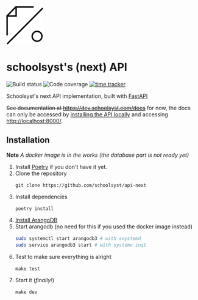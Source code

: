 <img alt="schoolsyst logo" src="https://raw.githubusercontent.com/schoolsyst/presentation/master/assets/logo-black.svg" height="100px"/>

# schoolsyst's (next) API

![Build status](https://travis-ci.com/schoolsyst/api-next.svg?branch=master&status=passed) ![Code coverage](https://img.shields.io/codecov/c/github/schoolsyst/api-next) [![time tracker](https://wakatime.com/badge/github/schoolsyst/api-next.svg)](https://wakatime.com/badge/github/schoolsyst/api-next)

Schoolsyst's next API implementation, built with [FastAPI](https://fastapi.tiangolo.com)

~~See documentation at <https://dev.schoolsyst.com/docs>~~ for now, the docs can only be accessed by [installing the API locally](#installation) and accessing <http://localhost:8000/>.

## Installation

**Note** _A docker image is in the works (the database part is not ready yet)_

1. Install [Poetry](https://python-poetry.org) if you don't have it yet.
2. Clone the repository
    ```
    git clone https://github.com/schoolsyst/api-next
3. Install dependencies
    ```
    poetry install
    ```
4. [Install ArangoDB](https://www.arangodb.com/download/)
5. Start arangodb (no need for this if you used the docker image instead)
    ```bash
    sudo systemctl start arangodb3 # with soystemd
    sudo service arangodb3 start # with systemv init
    ```
6. Test to make sure everything is alright
    ```
    make test
    ```
7. Start it (_finally!_)
    ```
    make dev
    ```
